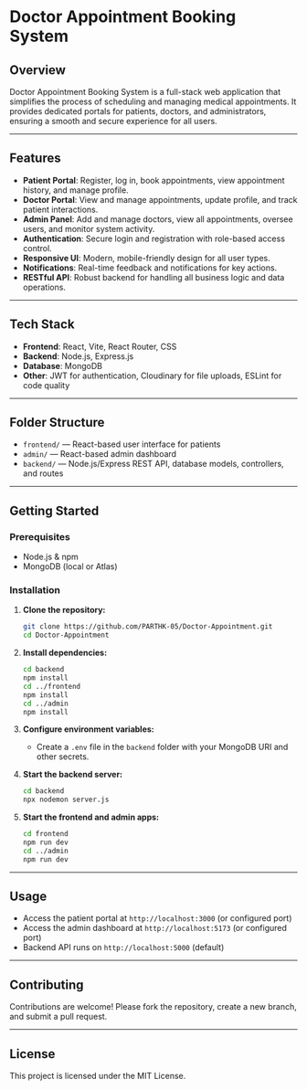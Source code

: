 ﻿
# Doctor Appointment Booking System

## Overview

Doctor Appointment Booking System is a full-stack web application that simplifies the process of scheduling and managing medical appointments. It provides dedicated portals for patients, doctors, and administrators, ensuring a smooth and secure experience for all users.

---

## Features

- **Patient Portal**: Register, log in, book appointments, view appointment history, and manage profile.
- **Doctor Portal**: View and manage appointments, update profile, and track patient interactions.
- **Admin Panel**: Add and manage doctors, view all appointments, oversee users, and monitor system activity.
- **Authentication**: Secure login and registration with role-based access control.
- **Responsive UI**: Modern, mobile-friendly design for all user types.
- **Notifications**: Real-time feedback and notifications for key actions.
- **RESTful API**: Robust backend for handling all business logic and data operations.

---

## Tech Stack

- **Frontend**: React, Vite, React Router, CSS
- **Backend**: Node.js, Express.js
- **Database**: MongoDB
- **Other**: JWT for authentication, Cloudinary for file uploads, ESLint for code quality

---

## Folder Structure

- `frontend/` — React-based user interface for patients
- `admin/` — React-based admin dashboard
- `backend/` — Node.js/Express REST API, database models, controllers, and routes

---

## Getting Started

### Prerequisites

- Node.js & npm
- MongoDB (local or Atlas)

### Installation

1. **Clone the repository:**
	```sh
	git clone https://github.com/PARTHK-05/Doctor-Appointment.git
	cd Doctor-Appointment
	```

2. **Install dependencies:**
	```sh
	cd backend
	npm install
	cd ../frontend
	npm install
	cd ../admin
	npm install
	```

3. **Configure environment variables:**
	- Create a `.env` file in the `backend` folder with your MongoDB URI and other secrets.

4. **Start the backend server:**
	```sh
	cd backend
	npx nodemon server.js
	```

5. **Start the frontend and admin apps:**
	```sh
	cd frontend
	npm run dev
	cd ../admin
	npm run dev
	```

---

## Usage

- Access the patient portal at `http://localhost:3000` (or configured port)
- Access the admin dashboard at `http://localhost:5173` (or configured port)
- Backend API runs on `http://localhost:5000` (default)

---

## Contributing

Contributions are welcome! Please fork the repository, create a new branch, and submit a pull request.

---

## License

This project is licensed under the MIT License.

